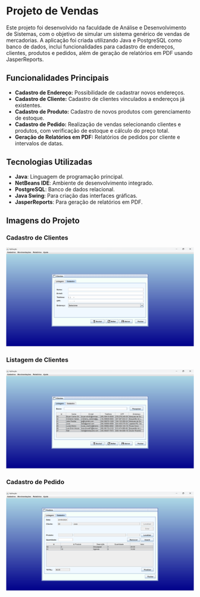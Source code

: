 # Projeto de Vendas

Este projeto foi desenvolvido na faculdade de Análise e Desenvolvimento de Sistemas, com o objetivo de simular um sistema genérico de vendas de mercadorias. A aplicação foi criada utilizando Java e PostgreSQL como banco de dados, inclui funcionalidades para cadastro de endereços, clientes, produtos e pedidos, além de geração de relatórios em PDF usando JasperReports.

## Funcionalidades Principais

- **Cadastro de Endereço:** Possibilidade de cadastrar novos endereços.
- **Cadastro de Cliente:** Cadastro de clientes vinculados a endereços já existentes.
- **Cadastro de Produto:** Cadastro de novos produtos com gerenciamento de estoque.
- **Cadastro de Pedido:** Realização de vendas selecionando clientes e produtos, com verificação de estoque e cálculo do preço total.
- **Geração de Relatórios em PDF:** Relatórios de pedidos por cliente e intervalos de datas.

## Tecnologias Utilizadas

- **Java**: Linguagem de programação principal.
- **NetBeans IDE**: Ambiente de desenvolvimento integrado.
- **PostgreSQL**: Banco de dados relacional.
- **Java Swing**: Para criação das interfaces gráficas.
- **JasperReports**: Para geração de relatórios em PDF.

## Imagens do Projeto

### Cadastro de Clientes
<img src="src/imagens/cadastro-clientes.png" alt="Cadastro de Clientes" width="600">

### Listagem de Clientes
<img src="src/imagens/listagem-clientes.png" alt="Listagem de Clientes" width="600">

### Cadastro de Pedido
<img src="src/imagens/cadastro-pedido.png" alt="Cadastro de Pedido" width="600">
